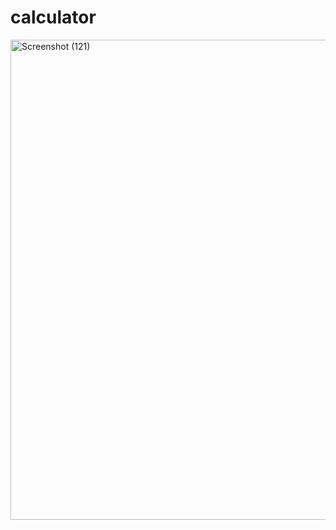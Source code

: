 # calculator
<img width="768" height="768" alt="Screenshot (121)" src="https://github.com/user-attachments/assets/f633bf3b-fc8d-4a12-97bc-120aad1b2cef" />
